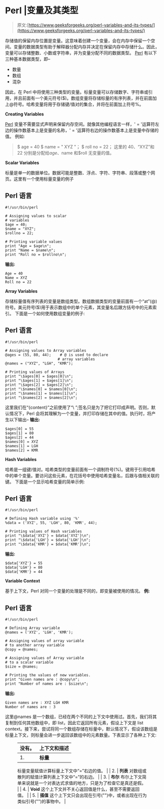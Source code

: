 # Perl |变量及其类型

> 原文:[https://www.geeksforgeeks.org/perl-variables-and-its-types/](https://www.geeksforgeeks.org/perl-variables-and-its-types/)

存储值的保留内存位置是变量。这意味着创建一个变量，会在内存中保留一个空间。变量的数据类型有助于解释器分配内存并决定在保留内存中存储什么。因此，变量可以存储整数、小数或字符串，并为变量分配不同的数据类型。
[Perl](https://www.geeksforgeeks.org/introduction-to-perl/) 有以下三种基本数据类型，即–

*   数量
*   数组
*   混杂

因此，在 Perl 中将使用三种类型的变量。标量变量可以存储数字、字符串或引用，并且前面有一个美元符号($)。数组变量将存储标量的有序列表，并在前面加上@符号。哈希变量将用于存储键/值对的集合，并将在前面加上符号%。

**Creating Variables**

[Perl](https://www.geeksforgeeks.org/introduction-to-perl/) 变量不需要显式声明来保留内存空间。就像其他编程语言一样，' = '运算符左边的操作数基本上是变量的名称，' = '运算符右边的操作数基本上是变量中存储的值。
例如:

> $ age = 40
> $ name = " XYZ "；
> $ roll no = 22；
> 这里的 40、“XYZ”和 22 分别是分配给$age、$name 和$roll 无变量的值。

**Scalar Variables**

标量是单一的数据单位。数据可能是整数、浮点、字符、字符串、段落或整个网页。这里有一个使用标量变量的例子

## Perl 语言

```
#!/usr/bin/perl

# Assigning values to scalar
# variables
$age = 40;    
$name = "XYZ";
$rollno = 22;

# Printing variable values
print "Age = $age\n";
print "Name = $name\n";
print "Roll no = $rollno\n";
```

**输出:**

```
Age = 40
Name = XYZ
Roll no = 22 
```

**Array Variables**

存储标量值有序列表的变量是数组类型。数组数据类型的变量前面有一个“at”(@)符号。美元符号($)用于表示数组中的单个元素，其变量名后跟方括号中的元素索引。
下面是一个如何使用数组变量的例子:

## Perl 语言

```
#!/usr/bin/perl

# Assigning values to Array variables
@ages = (55, 80, 44);    # @ is used to declare
                        # array variables    
@names = ("XYZ", "LGH", "KMR");

# Printing values of Arrays
print "\$ages[0] = $ages[0]\n";
print "\$ages[1] = $ages[1]\n";
print "\$ages[2] = $ages[2]\n";
print "\$names[0] = $names[0]\n";
print "\$names[1] = $names[1]\n";
print "\$names[2] = $names[2]\n";
```

这里我们在“{content}”之前使用了“\ ”;签名只是为了把它打印成声明。否则，默认情况下，Perl 会将其理解为一个变量，并打印存储在其中的值。执行时，将产生以下输出–
**输出:**

```
$ages[0] = 55
$ages[1] = 80
$ages[2] = 44
$names[0] = XYZ
$names[1] = LGH
$names[2] = KMR 
```

**Hash Variables**

哈希是一组键/值对。哈希类型的变量前面有一个调制符号(%)。键用于引用哈希中的单个变量。要访问这些元素，在花括号中使用哈希变量名，后跟与值相关联的键。
下面是一个显示哈希变量的简单示例:

## Perl 语言

```
#!/usr/bin/perl

# Defining Hash variable using '%'
%data = ('XYZ', 55, 'LGH', 80, 'KMR', 44);

# Printing values of Hash variables
print "\$data{'XYZ'} = $data{'XYZ'}\n";
print "\$data{'LGH'} = $data{'LGH'}\n";
print "\$data{'KMR'} = $data{'KMR'}\n";
```

**输出:**

```
$data{'XYZ'} = 55
$data{'LGH'} = 80
$data{'KMR'} = 44 
```

**Variable Context**

基于上下文，Perl 对同一个变量的处理是不同的，即变量被使用的情况。
**例:**

## Perl 语言

```
#!/usr/bin/perl

# Defining Array variable
@names = ('XYZ', 'LGH', 'KMR');

# Assigning values of array variable
# to another array variable
@copy = @names;

# Assigning values of Array variable
# to a scalar variable
$size = @names;

# Printing the values of new variables.
print "Given names are : @copy\n";
print "Number of names are : $size\n";
```

**输出:**

```
Given names are : XYZ LGH KMR
Number of names are : 3
```

这里@names 是一个数组，已经在两个不同的上下文中使用过。首先，我们将其复制到任何其他数组中，即 list，因此它返回所有元素，假设上下文是 list context。接下来，尝试将同一个数组存储在标量中，默认情况下，假设该数组是标量上下文，则标量会进一步返回该数组中的元素数量。下表显示了各种上下文:

<figure class="table">

| 没有。 | 上下文和描述 |
| --- | --- |
| 1. | **标量**
标量变量赋值计算标量上下文中“=”右边的值。
 |
| 2. | **列表**
对数组或散列的赋值计算列表上下文中“=”的右边。
 |
| 3. | **布尔**
布尔上下文简单来说就是一个对表达式求值的地方，只是为了检查它是真还是假。
 |
| 4. | **Void**
这个上下文并不关心返回值是什么，甚至不需要返回值。
 |
| 5. | **插值**
这个上下文只会出现在引号("")中，或者出现在行为类似引号("")的事物中。
 |

</figure>